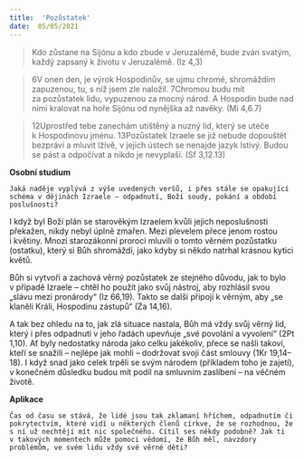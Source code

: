 ```yaml
---
title:  'Pozůstatek'
date:  05/05/2021
---
```


> <p></p>
> Kdo zůstane na Sijónu a kdo zbude v Jeruzalémě, bude zván svatým, každý zapsaný k životu v Jeruzalémě. (Iz 4,3)

> <p></p>
> 6V onen den, je výrok Hospodinův, se ujmu chromé, shromáždím zapuzenou, tu, s níž jsem zle naložil. 7Chromou budu mít za pozůstatek lidu, vypuzenou za mocný národ. A Hospodin bude nad nimi kralovat na hoře Sijónu od nynějška až navěky. (Mi 4,6.7)

> <p></p>
> 12Uprostřed tebe zanechám utištěný a nuzný lid, který se uteče k Hospodinovu jménu. 13Pozůstatek Izraele se již nebude dopouštět bezpráví a mluvit lživě, v jejich ústech se nenajde jazyk lstivý. Budou se pást a odpočívat a nikdo je nevyplaší. (Sf 3,12.13)

**Osobní studium**

`Jaká naděje vyplývá z výše uvedených veršů, i přes stále se opakující schéma v dějinách Izraele – odpadnutí, Boží soudy, pokání a období poslušnosti?`

I když byl Boží plán se starověkým Izraelem kvůli jejich neposlušnosti překažen, nikdy nebyl úplně zmařen. Mezi plevelem přece jenom rostou i květiny. Mnozí starozákonní proroci mluvili o tomto věrném pozůstatku (ostatku), který si Bůh shromáždí, jako kdyby si někdo natrhal krásnou kytici květů.

Bůh si vytvoří a zachová věrný pozůstatek ze stejného důvodu, jak to bylo v případě Izraele – chtěl ho použít jako svůj nástroj, aby rozhlásil svou „slávu mezi pronárody“ (Iz 66,19). Takto se další připojí k věrným, aby „se klaněli Králi, Hospodinu zástupů“ (Za 14,16).

A tak bez ohledu na to, jak zlá situace nastala, Bůh má vždy svůj věrný lid, který i přes odpadnutí v jeho řadách upevňuje „své povolání a vyvolení“ (2Pt 1,10). Ať byly nedostatky národa jako celku jakékoliv, přece se našli takoví, kteří se snažili – nejlépe jak mohli – dodržovat svoji část smlouvy (1Kr 19,14–18). I když snad jako celek trpěli se svým národem (příkladem toho je zajetí), v konečném důsledku budou mít podíl na smluvním zaslíbení – na věčném životě.

**Aplikace**

`Čas od času se stává, že lidé jsou tak zklamaní hříchem, odpadnutím či pokrytectvím, které vidí u některých členů církve, že se rozhodnou, že s ní už nechtějí mít nic společného. Cítil ses někdy podobně? Jak ti v takových momentech může pomoci vědomí, že Bůh měl, navzdory problémům, ve svém lidu vždy své věrné děti?`